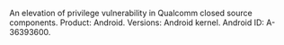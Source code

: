 An elevation of privilege vulnerability in Qualcomm closed source components. Product: Android. Versions: Android kernel. Android ID: A-36393600.